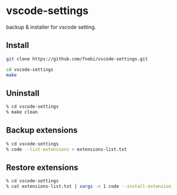 vscode-settings
=========

backup & installer for vscode setting.

## Install
```bash
git clone https://github.com/fnobi/vscode-settings.git

cd vscode-settings
make
```

## Uninstall
```bash
% cd vscode-settings
% make clean
```

## Backup extensions

```bash
% cd vscode-settings
% code --list-extensions > extensions-list.txt
```

## Restore extensions

```bash
% cd vscode-settings
% cat extensions-list.txt | xargs -n 1 code --install-extension
```